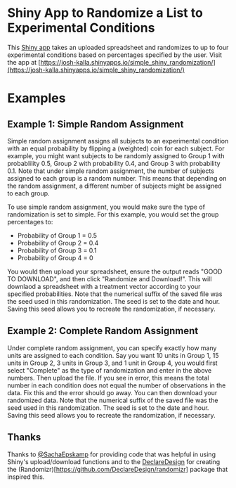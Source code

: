 # Shiny App to Randomize a List to Experimental Conditions
This [Shiny app](https://josh-kalla.shinyapps.io/simple_shiny_randomization/) takes an uploaded spreadsheet and randomizes to up to four experimental conditions based on percentages specified by the user. Visit the app at [https://josh-kalla.shinyapps.io/simple_shiny_randomization/](https://josh-kalla.shinyapps.io/simple_shiny_randomization/)

# Examples

## Example 1: Simple Random Assignment

Simple random assignment assigns all subjects to an experimental condition with an equal probability by flipping a (weighted) coin for each subject. For example, you might want subjects to be randomly assigned to Group 1 with probablility 0.5, Group 2 with probability 0.4, and Group 3 with probability 0.1. Note that under simple random assignment, the number of subjects assigned to each group is a random number. This means that depending on the random assignment, a different number of subjects might be assigned to each group.

To use simple random assignment, you would make sure the type of randomization is set to simple. For this example, you would set the group percentages to:

- Probability of Group 1 = 0.5
- Probability of Group 2 = 0.4
- Probability of Group 3 = 0.1
- Probability of Group 4 = 0

You would then upload your spreadsheet, ensure the output reads "GOOD TO DOWNLOAD", and then click "Randomize and Download!". This will downlaod a spreadsheet with a treatment vector according to your specified probabilities. Note that the numerical suffix of the saved file was the seed used in this randomization. The seed is set to the date and hour. Saving this seed allows you to recreate the randomization, if necessary.


## Example 2: Complete Random Assignment

Under complete random assignment, you can specify exactly how many units are assigned to each condition. Say you want 10 units in Group 1, 15 units in Group 2, 3 units in Group 3, and 1 unit in Group 4, you would first select "Complete" as the type of randomization and enter in the above numbers. Then upload the file. If you see in error, this means the total number in each condition does not equal the number of observations in the data. Fix this and the error should go away. You can then download your randomized data. Note that the numerical suffix of the saved file was the seed used in this randomization. The seed is set to the date and hour. Saving this seed allows you to recreate the randomization, if necessary.

## Thanks
Thanks to [@SachaEpskamp](https://gist.github.com/SachaEpskamp/5796467) for providing code that was helpful in using Shiny's upload/download functions and to the [DeclareDesign](http://declaredesign.org/) for creating the (Randomizr)[https://github.com/DeclareDesign/randomizr] package that inspired this. 

